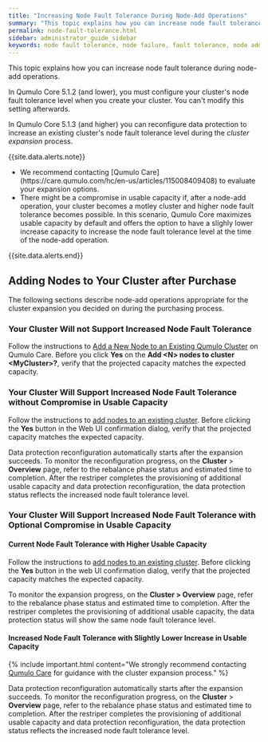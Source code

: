 ```yaml
---
title: "Increasing Node Fault Tolerance During Node-Add Operations"
summary: "This topic explains how you can increase node fault tolerance during node-add operations."
permalink: node-fault-tolerance.html
sidebar: administrator_guide_sidebar
keywords: node fault tolerance, node failure, fault tolerance, node add, node-add, cluster expansion, expand, reconfiguration
---
```


This topic explains how you can increase node fault tolerance during node-add operations.

In Qumulo Core 5.1.2 (and lower), you must configure your cluster's node fault tolerance level when you create your cluster. You can't modify this setting afterwards.

In Qumulo Core 5.1.3 (and higher) you can reconfigure data protection to increase an existing cluster's node fault tolerance level during the _cluster expansion_ process.

{{site.data.alerts.note}}
<ul>
  <li>We recommend contacting [Qumulo Care](https://care.qumulo.com/hc/en-us/articles/115008409408) to evaluate your expansion options.</li>
  <li>There might be a compromise in usable capacity if, after a node-add operation, your cluster becomes a motley cluster and higher node fault tolerance becomes possible. In this scenario, Qumulo Core maximizes usable capacity by default and offers the option to have a slighly lower increase capacity to increase the node fault tolerance level at the time of the node-add operation.</li>
</ul>
{{site.data.alerts.end}}

## Adding Nodes to Your Cluster after Purchase
The following sections describe node-add operations appropriate for the cluster expansion you decided on during the purchasing process.

### Your Cluster Will not Support Increased Node Fault Tolerance
Follow the instructions to [Add a New Node to an Existing Qumulo Cluster](https://care.qumulo.com/hc/en-us/articles/360001070307) on Qumulo Care. Before you click **Yes** on the **Add &lt;N&gt; nodes to cluster &lt;MyCluster&gt;?**, verify that the projected capacity matches the expected capacity.

### Your Cluster Will Support Increased Node Fault Tolerance without Compromise in Usable Capacity
Follow the instructions to [add nodes to an existing cluster](https://care.qumulo.com/hc/en-us/articles/360001070307). Before clicking the **Yes** button in the Web UI confirmation dialog, verify that the projected capacity matches the expected capacity.

Data protection reconfiguration automatically starts after the expansion succeeds. To monitor the reconfiguration progress, on the **Cluster** > **Overview** page, refer to the rebalance phase status and estimated time to completion. After the restriper completes the provisioning of additional usable capacity and data protection reconfiguration, the data protection status reflects the increased node fault tolerance level.

### Your Cluster Will Support Increased Node Fault Tolerance with Optional Compromise in Usable Capacity

#### Current Node Fault Tolerance with Higher Usable Capacity 
Follow the instructions to [add nodes to an existing cluster](https://care.qumulo.com/hc/en-us/articles/360001070307). Before clicking the **Yes** button in the web UI confirmation dialog, verify that the projected capacity matches the expected capacity.

To monitor the expansion progress, on the **Cluster > Overview** page, refer to the rebalance phase status and estimated time to completion. After the restriper completes the provisioning of additional usable capacity, the data protection status will show the same node fault tolerance level.

#### Increased Node Fault Tolerance with Slightly Lower Increase in Usable Capacity

{% include important.html content="We strongly recommend contacting [Qumulo Care](https://care.qumulo.com/hc/en-us/articles/115008409408) for guidance with the cluster expansion process." %}

Data protection reconfiguration automatically starts after the expansion succeeds. To monitor the reconfiguration progress, on the **Cluster** > **Overview** page, refer to the rebalance phase status and estimated time to completion. After the restriper completes the provisioning of additional usable capacity and data protection reconfiguration, the data protection status reflects the increased node fault tolerance level.
